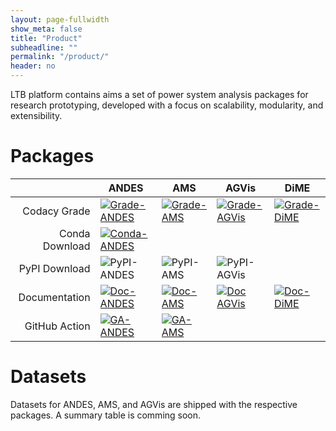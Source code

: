 ```yaml
---
layout: page-fullwidth
show_meta: false
title: "Product"
subheadline: ""
permalink: "/product/"
header: no
---
```


LTB platform contains aims a set of power system analysis packages for research prototyping, developed with a focus on scalability, modularity, and extensibility.

# Packages

|                | ANDES                                                                                                                                                                                                                                                    | AMS                                                                                                                                                                                                                      | AGVis                                                                                                                                                                                                                         | DiME                                                                                                                                                                                                                   |
|---------------:|----------------------------------------------------------------------------------------------------------------------------------------------------------------------------------------------------------------------------------------------------------|--------------------------------------------------------------------------------------------------------------------------------------------------------------------------------------------------------------------------|-------------------------------------------------------------------------------------------------------------------------------------------------------------------------------------------------------------------------------|------------------------------------------------------------------------------------------------------------------------------------------------------------------------------------------------------------------------|
|   Codacy Grade | [ ![Grade-ANDES]( https://api.codacy.com/project/badge/Grade/17b8e8531af343a7a4351879c0e6b5da ) ]( https://app.codacy.com/app/cuihantao/andes?utm_source=github.com&utm_medium=referral&utm_content=cuihantao/andes&utm_campaign=Badge_Grade_Dashboard ) | [![Grade-AMS]( https://app.codacy.com/project/badge/Grade/69456da1b8634f2f984bd769e35f0050 ) ]( https://app.codacy.com/gh/CURENT/ams/dashboard?utm_source=gh&utm_medium=referral&utm_content=&utm_campaign=Badge_grade ) | [ ![Grade-AGVis]( https://app.codacy.com/project/badge/Grade/8fbf0bc95f784af09c3dc5ce36b20a04 ) ]( https://app.codacy.com/gh/CURENT/agvis/dashboard?utm_source=gh&utm_medium=referral&utm_content=&utm_campaign=Badge_grade ) | [ ![Grade-DiME](https://app.codacy.com/project/badge/Grade/a43bcec26c544c7e82355d01571020d6)](https://app.codacy.com/gh/CURENT/dime/dashboard?utm_source=gh&utm_medium=referral&utm_content=&utm_campaign=Badge_grade) |
| Conda Download | [ ![Conda-ANDES](https://anaconda.org/conda-forge/andes/badges/downloads.svg)](https://anaconda.org/conda-forge/andes)                                                                                                                                   |                                                                                                                                                                                                                          |                                                                                                                                                                                                                               |                                                                                                                                                                                                                        |
|  PyPI Download | ![ PyPI-ANDES](https://img.shields.io/pypi/dm/andes?link=https%3A%2F%2Fpypi.org%2Fproject%2Fandes%2F)                                                                                                                                                    | ![ PyPI-AMS ]( https://img.shields.io/pypi/dm/ltbams?link=https%3A%2F%2Fpypi.org%2Fproject%2Fandes%2F )                                                                                                                  | ![ PyPI-AGVis ]( https://img.shields.io/pypi/dm/agvis?link=https%3A%2F%2Fpypi.org%2Fproject%2Fandes%2F )                                                                                                                      |                                                                                                                                                                                                                        |
|  Documentation | [ ![Doc-ANDES]( https://readthedocs.org/projects/andes/badge/?version=latest ) ]( https://andes.readthedocs.io/en/latest/?badge=latest )                                                                                                                 | [ ![Doc-AMS]( https://readthedocs.org/projects/ams/badge/?version=latest ) ]( https://ltb.readthedocs.io/projects/ams/en/latest/?badge=latest )                                                                          | [ ![Doc AGVis]( https://readthedocs.org/projects/ltbdime/badge/?version=latest ) ]( https://ltb.readthedocs.io/projects/dime/en/latest/?badge=latest )                                                                        | [ ![Doc-DiME]( https://readthedocs.org/projects/ltbdime/badge/?version=latest ) ]( https://ltb.readthedocs.io/projects/dime/en/latest/?badge=latest )                                                                  |
|  GitHub Action | [ ![GA-ANDES]( https://github.com/curent/andes/workflows/Python%20application/badge.svg ) ]( https://github.com/curent/andes/actions )                                                                                                                   | [ ![GA-AMS]( https://github.com/CURENT/ams/workflows/Python%20application/badge.svg ) ]( https://github.com/curent/ams/actions )                                                                                         |                                                                                                                                                                                                                               |                                                                                                                                                                                                                        |

# Datasets

Datasets for ANDES, AMS, and AGVis are shipped with the respective packages.
A summary table is comming soon.
